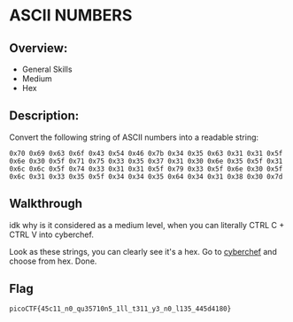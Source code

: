 # ASCII NUMBERS

## Overview:
* General Skills
* Medium
* Hex


## Description:
Convert the following string of ASCII numbers into a readable string:
```
0x70 0x69 0x63 0x6f 0x43 0x54 0x46 0x7b 0x34 0x35 0x63 0x31 0x31 0x5f 0x6e 0x30 0x5f 0x71 0x75 0x33 0x35 0x37 0x31 0x30 0x6e 0x35 0x5f 0x31 0x6c 0x6c 0x5f 0x74 0x33 0x31 0x31 0x5f 0x79 0x33 0x5f 0x6e 0x30 0x5f 0x6c 0x31 0x33 0x35 0x5f 0x34 0x34 0x35 0x64 0x34 0x31 0x38 0x30 0x7d
```

## Walkthrough
idk why is it considered as a medium level, when you can literally CTRL C + CTRL V into cyberchef.

Look as these strings, you can clearly see it's a hex. Go to [cyberchef](https://gchq.github.io/CyberChef/) and choose from hex. Done.

## Flag
```
picoCTF{45c11_n0_qu35710n5_1ll_t311_y3_n0_l135_445d4180}
```
